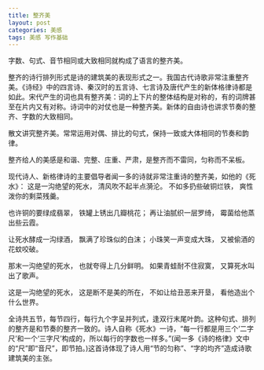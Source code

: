 ```yaml
---
title: 整齐美
layout: post
categories: 美感
tags: 美感 写作基础
---
```


字数、句式、音节相同或大致相同就构成了语言的整齐美。

整齐的诗行排列形式是诗的建筑美的表现形式之一。我国古代诗歌非常注重整齐美。《诗经》中的四言诗、秦汉时的五言诗、七言诗及唐代产生的新体格律诗都是如此。宋代产生的词也具有整齐美：词的上下片的整体结构是对称的，有的词牌甚至在片内又有对称。诗词中的对仗也是一种整齐美。新体的自由诗也讲求节奏的整齐、字数的大致相同。

散文讲究整齐美。常常运用对偶、排比的句式，保持一致或大体相同的节奏和韵律。

整齐给人的美感是和谐、完整、庄重、严肃，是整齐而不雷同，匀称而不呆板。

现代诗人、新格律诗的主要倡导者闻一多的诗就非常注重诗的整齐美，如他的《死水》：
这是一沟绝望的死水，
清风吹不起半点漪沦。
不如多扔些破铜烂铁，
爽性泼你的剩菜残羹。


也许铜的要绿成翡翠，
铁罐上锈出几瓣桃花；
再让油腻织一层罗绮，
霉菌给他蒸出些云霞。


让死水酵成一沟绿酒，
飘满了珍珠似的白沫；
小珠笑一声变成大珠，
又被偷酒的花蚊咬破。


那末一沟绝望的死水，
也就夸得上几分鲜明。
如果青蛙耐不住寂寞，
又算死水叫出了歌声。


这是一沟绝望的死水，
这是断不是美的所在，
不如让给丑恶来开垦，
看他造出个什么世界。

全诗共五节，每节四行，每行九个字呈并列式，逢双行末尾叶韵。这种句式、排列的整齐是和节奏的整齐一致的。诗人自称《死水》一诗，“每一行都是用三个‘二字尺’和一个‘三字尺’构成的，所以每行的字数也一样多。”(闻一多《诗的格律》文中的“尺”即“音尺”，即节拍。)这首诗体现了诗人用“节的匀称”、“字的均齐”造成诗歌建筑美的主张。 